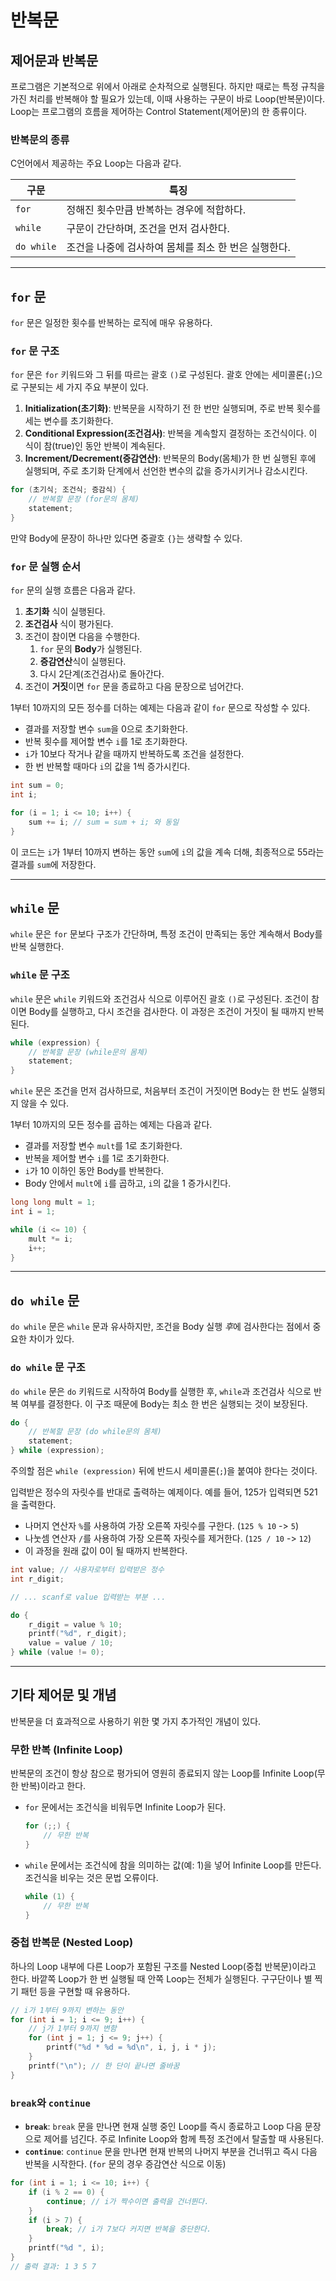 # 반복문

## 제어문과 반복문

프로그램은 기본적으로 위에서 아래로 순차적으로 실행된다. 하지만 때로는 특정 규칙을 가진 처리를 반복해야 할 필요가 있는데, 이때 사용하는 구문이 바로 Loop(반복문)이다. Loop는 프로그램의 흐름을 제어하는 Control Statement(제어문)의 한 종류이다.

### 반복문의 종류

C언어에서 제공하는 주요 Loop는 다음과 같다.

| 구문       | 특징                                                 |
| ---------- | ---------------------------------------------------- |
| `for`      | 정해진 횟수만큼 반복하는 경우에 적합하다.            |
| `while`    | 구문이 간단하며, 조건을 먼저 검사한다.               |
| `do while` | 조건을 나중에 검사하여 몸체를 최소 한 번은 실행한다. |

------

## `for` 문

`for` 문은 일정한 횟수를 반복하는 로직에 매우 유용하다.

### `for` 문 구조

`for` 문은 `for` 키워드와 그 뒤를 따르는 괄호 `()`로 구성된다. 괄호 안에는 세미콜론(`;`)으로 구분되는 세 가지 주요 부분이 있다.

1.  **Initialization(초기화)**: 반복문을 시작하기 전 한 번만 실행되며, 주로 반복 횟수를 세는 변수를 초기화한다.
2.  **Conditional Expression(조건검사)**: 반복을 계속할지 결정하는 조건식이다. 이 식이 참(true)인 동안 반복이 계속된다.
3.  **Increment/Decrement(증감연산)**: 반복문의 Body(몸체)가 한 번 실행된 후에 실행되며, 주로 초기화 단계에서 선언한 변수의 값을 증가시키거나 감소시킨다.

```c
for (초기식; 조건식; 증감식) {
    // 반복할 문장 (for문의 몸체)
    statement;
}
```

만약 Body에 문장이 하나만 있다면 중괄호 `{}`는 생략할 수 있다.

### `for` 문 실행 순서

`for` 문의 실행 흐름은 다음과 같다.

1.  **초기화** 식이 실행된다.
2.  **조건검사** 식이 평가된다.
3.  조건이 참이면 다음을 수행한다.
    1.  `for` 문의 **Body**가 실행된다.
    2.  **증감연산**식이 실행된다.
    3.  다시 2단계(조건검사)로 돌아간다.
4.  조건이 **거짓**이면 `for` 문을 종료하고 다음 문장으로 넘어간다.

1부터 10까지의 모든 정수를 더하는 예제는 다음과 같이 `for` 문으로 작성할 수 있다.

-   결과를 저장할 변수 `sum`을 0으로 초기화한다.
-   반복 횟수를 제어할 변수 `i`를 1로 초기화한다.
-   `i`가 10보다 작거나 같을 때까지 반복하도록 조건을 설정한다.
-   한 번 반복할 때마다 `i`의 값을 1씩 증가시킨다.

```c
int sum = 0;
int i;

for (i = 1; i <= 10; i++) {
    sum += i; // sum = sum + i; 와 동일
}
```

이 코드는 `i`가 1부터 10까지 변하는 동안 `sum`에 `i`의 값을 계속 더해, 최종적으로 55라는 결과를 `sum`에 저장한다.

------

## `while` 문

`while` 문은 `for` 문보다 구조가 간단하며, 특정 조건이 만족되는 동안 계속해서 Body를 반복 실행한다.

### `while` 문 구조

`while` 문은 `while` 키워드와 조건검사 식으로 이루어진 괄호 `()`로 구성된다. 조건이 참이면 Body를 실행하고, 다시 조건을 검사한다. 이 과정은 조건이 거짓이 될 때까지 반복된다.

```c
while (expression) {
    // 반복할 문장 (while문의 몸체)
    statement;
}
```

`while` 문은 조건을 먼저 검사하므로, 처음부터 조건이 거짓이면 Body는 한 번도 실행되지 않을 수 있다.

1부터 10까지의 모든 정수를 곱하는 예제는 다음과 같다.

-   결과를 저장할 변수 `mult`를 1로 초기화한다.
-   반복을 제어할 변수 `i`를 1로 초기화한다.
-   `i`가 10 이하인 동안 Body를 반복한다.
-   Body 안에서 `mult`에 `i`를 곱하고, `i`의 값을 1 증가시킨다.

```c
long long mult = 1;
int i = 1;

while (i <= 10) {
    mult *= i;
    i++;
}
```

------

## `do while` 문

`do while` 문은 `while` 문과 유사하지만, 조건을 Body 실행 *후*에 검사한다는 점에서 중요한 차이가 있다.

### `do while` 문 구조

`do while` 문은 `do` 키워드로 시작하여 Body를 실행한 후, `while`과 조건검사 식으로 반복 여부를 결정한다. 이 구조 때문에 Body는 최소 한 번은 실행되는 것이 보장된다.

```c
do {
    // 반복할 문장 (do while문의 몸체)
    statement;
} while (expression);
```

주의할 점은 `while (expression)` 뒤에 반드시 세미콜론(`;`)을 붙여야 한다는 것이다.

입력받은 정수의 자릿수를 반대로 출력하는 예제이다. 예를 들어, 125가 입력되면 521을 출력한다.

-   나머지 연산자 `%`를 사용하여 가장 오른쪽 자릿수를 구한다. (`125 % 10` -> `5`)
-   나눗셈 연산자 `/`를 사용하여 가장 오른쪽 자릿수를 제거한다. (`125 / 10` -> `12`)
-   이 과정을 원래 값이 0이 될 때까지 반복한다.

```c
int value; // 사용자로부터 입력받은 정수
int r_digit;

// ... scanf로 value 입력받는 부분 ...

do {
    r_digit = value % 10;
    printf("%d", r_digit);
    value = value / 10;
} while (value != 0);
```

------

## 기타 제어문 및 개념

반복문을 더 효과적으로 사용하기 위한 몇 가지 추가적인 개념이 있다.

### 무한 반복 (Infinite Loop)

반복문의 조건이 항상 참으로 평가되어 영원히 종료되지 않는 Loop를 Infinite Loop(무한 반복)이라고 한다.

-   `for` 문에서는 조건식을 비워두면 Infinite Loop가 된다.

    ```c
    for (;;) {
        // 무한 반복
    }
    ```

-   `while` 문에서는 조건식에 참을 의미하는 값(예: 1)을 넣어 Infinite Loop를 만든다. 조건식을 비우는 것은 문법 오류이다.

    ```c
    while (1) {
        // 무한 반복
    }
    ```

### 중첩 반복문 (Nested Loop)

하나의 Loop 내부에 다른 Loop가 포함된 구조를 Nested Loop(중첩 반복문)이라고 한다. 바깥쪽 Loop가 한 번 실행될 때 안쪽 Loop는 전체가 실행된다. 구구단이나 별 찍기 패턴 등을 구현할 때 유용하다.

```c
// i가 1부터 9까지 변하는 동안
for (int i = 1; i <= 9; i++) {
    // j가 1부터 9까지 변함
    for (int j = 1; j <= 9; j++) {
        printf("%d * %d = %d\n", i, j, i * j);
    }
    printf("\n"); // 한 단이 끝나면 줄바꿈
}
```

### `break`와 `continue`

-   **`break`**: `break` 문을 만나면 현재 실행 중인 Loop를 즉시 종료하고 Loop 다음 문장으로 제어를 넘긴다. 주로 Infinite Loop와 함께 특정 조건에서 탈출할 때 사용된다.
-   **`continue`**: `continue` 문을 만나면 현재 반복의 나머지 부분을 건너뛰고 즉시 다음 반복을 시작한다. (`for` 문의 경우 증감연산 식으로 이동)

```c
for (int i = 1; i <= 10; i++) {
    if (i % 2 == 0) {
        continue; // i가 짝수이면 출력을 건너뛴다.
    }
    if (i > 7) {
        break; // i가 7보다 커지면 반복을 중단한다.
    }
    printf("%d ", i);
}
// 출력 결과: 1 3 5 7
```
